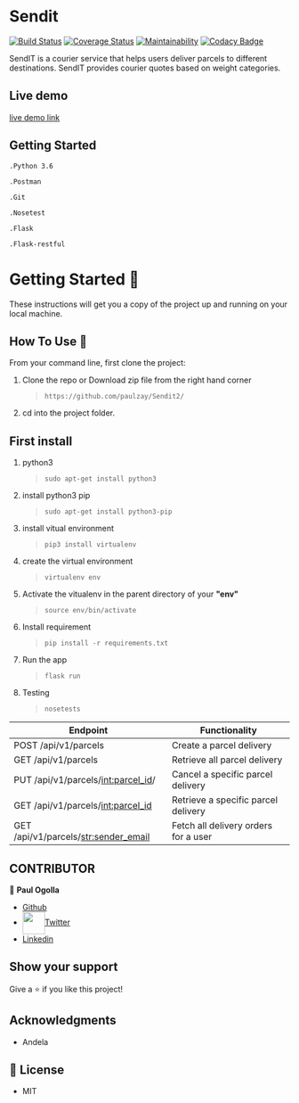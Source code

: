 # Sendit
[![Build Status](https://travis-ci.org/paulzay/Sendit2.svg?branch=master)](https://travis-ci.org/paulzay/Sendit2)
[![Coverage Status](https://coveralls.io/repos/github/paulzay/Sendit2/badge.svg?branch=master)](https://coveralls.io/github/paulzay/Sendit2?branch=master)
[![Maintainability](https://api.codeclimate.com/v1/badges/097e6e675fa4821f9b5c/maintainability)](https://codeclimate.com/github/paulzay/Sendit2/maintainability)
[![Codacy Badge](https://api.codacy.com/project/badge/Grade/ba14f7479b5e4ee8b26136e1962af1d7)](https://www.codacy.com/app/paulzay/Sendit2?utm_source=github.com&amp;utm_medium=referral&amp;utm_content=paulzay/Sendit2&amp;utm_campaign=Badge_Grade)

SendIT is a courier service that helps users deliver parcels to different destinations. SendIT provides courier quotes based on weight categories.

## Live demo
[live demo link](https://shipr.herokuapp.com/api/v1/)

## Getting Started

	.Python 3.6

	.Postman

	.Git

	.Nosetest

	.Flask

	.Flask-restful

# Getting Started 🚀

These instructions will get you a copy of the project up and running on your local machine.

## How To Use 🔧

From your command line, first clone the project:

1. Clone the repo or Download zip file from the right hand corner

   > `https://github.com/paulzay/Sendit2/`
   
2. cd into the project folder.

## First install

1. python3

   > `sudo apt-get install python3`

2. install python3 pip

   > `sudo apt-get install python3-pip`

3. install vitual environment

   > `pip3 install virtualenv`

5. create the virtual environment

   > `virtualenv env`

6. Activate the vitualenv in the parent directory of your **"env"**

   > `source env/bin/activate`

7. Install requirement

   > `pip install -r requirements.txt`

8. Run the app

   > `flask run`

9. Testing

   > `nosetests`

| 	Endpoint                          | Functionality                                                  
| ----------------------------------------| -----------------------------------------------|
| POST /api/v1/parcels                    | Create a parcel delivery                       |
| GET /api/v1/parcels                     | Retrieve all parcel delivery                   |
| PUT /api/v1/parcels/<int:parcel_id>/    | Cancel a specific parcel delivery              |
| GET /api/v1/parcels/<int:parcel_id>     | Retrieve a specific parcel delivery            |
| GET /api/v1/parcels/<str:sender_email>  | Fetch all delivery orders for a user           |


## CONTRIBUTOR

👤 **Paul Ogolla**

- [Github](https://github.com/paulzay)
- <img width="40" valign="middle" src="https://storage.googleapis.com/gregsramblings-downloads/Twitter_Logo_Blue.png">[Twitter](https://twitter.com/_paulzay_)
- [Linkedin](https://linkedin.com/in/paulogolla)

## Show your support

Give a ⭐️ if you like this project!

## Acknowledgments

- Andela

## 📝 License
 - MIT
